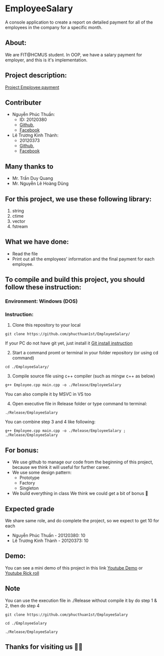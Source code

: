 # EmployeeSalary
A console application to create a report on detailed payment for all of the employees in the company for a specific month.

## About:
We are FIT@HCMUS student. In OOP, we have a salary payment for employer, and this is it's implementation.

## Project description: 
[Project Employee payment](https://phucthuan.notion.site/Project-Emloyee-payment-a3c15087c8b64afb97bdb3165475871e)

## Contributer
- Nguyễn Phúc Thuần: 
  - ID: 20120380  
  - [Github](https://github.com/phucthuan1st/),
  - [Facebook](https://www.facebook.com/phucthuan95/)
- Lê Trương Kinh Thành: 
  - 20120373  
  - [Github](https://github.com/KinhThanh38), 
  - [Facebook](https://www.facebook.com/kinhthanh.letruong.3)

## Many thanks to
- Mr. Trần Duy Quang
- Mr. Nguyễn Lê Hoàng Dũng

## For this project, we use these following library:
1. string
2. ctime
3. vector
4. fstream

## What we have done:
- Read the file
- Print out all the employees' information and the final payment for each employee.

## To compile and build this project, you should follow these instruction:
### Environment: Windows (DOS)
### Instruction:
1. Clone this repository to your local
```shellscript
git clone https://github.com/phucthuan1st/EmployeeSalary/
```
If your PC do not have git yet, just install it [Git install instruction](https://git-scm.com/book/en/v2/Getting-Started-Installing-Git)

2. Start a command promt or terminal in your folder repository (or using cd command)
```shellcript
cd ./EmployeeSalary/
```

3. Compile source file using c++ compiler (such as mingw c++ as below)
```shellscript
g++ Employee.cpp main.cpp -o ./Release/EmployeeSalary
```
You can also compile it by MSVC in VS too

4. Open executive file in Release folder or type command to terminal: 
```shellscript
./Release/EmployeeSalary
```

  You can combine step 3 and 4 like following:
  ```shellscript
  g++ Employee.cpp main.cpp -o ./Release/EmployeeSalary ; ./Release/EmployeeSalary
  ```
  
## For bonus:
- We use github to manage our code from the beginning of this project, because we think it will useful for further career.
- We use some design pattern: 
  - Prototype
  - Factory
  - Singleton
- We build everything in class
We think we could get a bit of bonus 🤣
  
## Expected grade
  We share same role, and do complete the project, so we expect to get 10 for each
  - Nguyễn Phúc Thuần - 20120380: 10
  - Lê Trương Kinh Thành - 20120373: 10

## Demo:
You can see a mini demo of this project in this link [Youtube Demo](https://youtu.be/DjDJP-vrLzI) or [Youtube Rick roll](https://youtu.be/dQw4w9WgXcQ)

## Note
You can use the execution file in ./Release without compile it by do step 1 & 2, then do step 4
```shellscript
git clone https://github.com/phucthuan1st/EmployeeSalary
```

```shellscript
cd ./EmployeeSalary
```

```shellscript
./Release/EmployeeSalary
```

## Thanks for visiting us 🤑🤑

